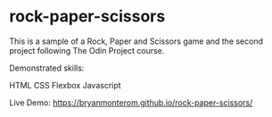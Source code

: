 # rock-paper-scissors

This is a sample of a Rock, Paper and Scissors game and the second project following The Odin Project course.

Demonstrated skills:

HTML 
CSS 
  Flexbox
Javascript

Live Demo: https://bryanmonterom.github.io/rock-paper-scissors/

